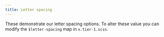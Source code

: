 ```yaml
---
title: Letter spacing
---
```

These demonstrate our letter spacing options. To alter these value you can modify the `$letter-spacing` map in `x.tier-1.scss`.
